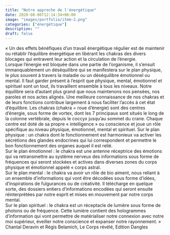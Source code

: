 ```yaml
---
title: "Notre approche de l'énergétique"
date: 2020-08-06T12:14:34+06:00
image: "images/portfolio/item-2.png"
categories: ["énergétique"]
description: ""
draft: false
---
```


« Un des effets bénéfiques d’un travail énergétique régulier est de maintenir ou rétablir l’équilibre énergétique en libérant les chakras des divers blocages qui entravent leur action et la circulation de l’énergie.  
Lorsque l’énergie est bloquée dans une partie de l’organisme, il s’ensuit immanquablement un déséquilibre qui se manifestera sur le plan physique, le plus souvent à travers la maladie ou un déséquilibre émotionnel ou mental. Il faut garder présent à l’esprit que physique, mental, émotionnel et spirituel sont un tout, ils travaillent ensemble à tous les niveaux. Notre équilibre sera d’autant plus grand que nous maintenons nos pensées, nos paroles et nos actes alignés. Une meilleure connaissance de nos chakras et de leurs fonctions contribue largement à nous faciliter l’accès à cet état d’équilibre.
Les chakras (chakra = roue d’énergie) sont des centres d’énergie, sous forme de vortex, dont les 7 principaux sont situés le long de la colonne vertébrale, depuis le coccyx jusqu’au sommet du crane. Chaque centre est doté de sa propre « intelligence » ou conscience et joue un rôle spécifique au niveau physique, émotionnel, mental et spirituel.
Sur le plan physique : un chakra dont le fonctionnement est harmonieux va activer les sécrétions des glandes endocrines qui lui correspondent et permettre le bon fonctionnement des organes auquel il est relié.  
Sur le plan émotionnel : le chakra est une antenne réceptrice des émotions qui va retransmettre au système nerveux des informations sous forme de fréquences qui seront stockées et actives dans diverses zones du corps physique et émotionnel appelé « corps astral.  
Sur le plan mental : le chakra va avoir un rôle de bio aiment, nous reliant à un ensemble d’informations qui vont être décodées sous forme d’idées, d’inspirations de fulgurances ou de créativité. Il télécharge en quelque sorte, des dossiers entiers d’informations encodées qui seront ensuite réinterprétées par notre esprit et mises en mouvement par notre corps mental.  
Sur le plan spirituel : le chakra est un réceptacle de lumière sous forme de photons ou de fréquence. Cette lumière contient des hologrammes d’information qui vont permettre de matérialiser notre connexion avec notre moi supérieur, éveiller notre conscience et expanser notre rayonnement. »  
Chantal Deravin et Régis Belamich, Le Corps révélé, Edition Dangles
